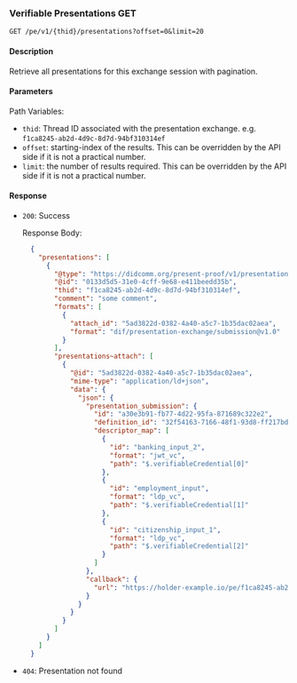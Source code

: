
### Verifiable Presentations GET

`GET /pe/v1/{thid}/presentations?offset=0&limit=20`


#### Description

Retrieve all presentations for this exchange session with pagination.

#### Parameters

Path Variables:
* `thid`: Thread ID associated with the presentation exchange. e.g. `f1ca8245-ab2d-4d9c-8d7d-94bf310314ef`
* `offset`: starting-index of the results. This can be overridden by the API side if it is not a practical number.
* `limit`: the number of results required. This can be overridden by the API side if it is not a practical number.

#### Response

* `200`: Success

  Response Body:
  ```json
    {
      "presentations": [
        {
          "@type": "https://didcomm.org/present-proof/v1/presentation",
          "@id": "0133d5d5-31e0-4cff-9e68-e411beedd35b",
          "thid": "f1ca8245-ab2d-4d9c-8d7d-94bf310314ef",
          "comment": "some comment",
          "formats": [
            {
              "attach_id": "5ad3822d-0382-4a40-a5c7-1b35dac02aea",
              "format": "dif/presentation-exchange/submission@v1.0"
            }
          ],
          "presentations~attach": [
            {
              "@id": "5ad3822d-0382-4a40-a5c7-1b35dac02aea",
              "mime-type": "application/ld+json",
              "data": {
                "json": {
                  "presentation_submission": {
                    "id": "a30e3b91-fb77-4d22-95fa-871689c322e2",
                    "definition_id": "32f54163-7166-48f1-93d8-ff217bdb0653",
                    "descriptor_map": [
                      {
                        "id": "banking_input_2",
                        "format": "jwt_vc",
                        "path": "$.verifiableCredential[0]"
                      },
                      {
                        "id": "employment_input",
                        "format": "ldp_vc",
                        "path": "$.verifiableCredential[1]"
                      },
                      {
                        "id": "citizenship_input_1",
                        "format": "ldp_vc",
                        "path": "$.verifiableCredential[2]"
                      }
                    ]
                  },
                  "callback": {
                    "url": "https://holder-example.io/pe/f1ca8245-ab2d-4d9c-8d7d-94bf310314ef/presentation/a30e3b91-fb77-4d22-95fa-871689c322e2"
                  }
                }
              }
            }
          ]
        }
      ]
    }
  ```
* `404`: Presentation not found
